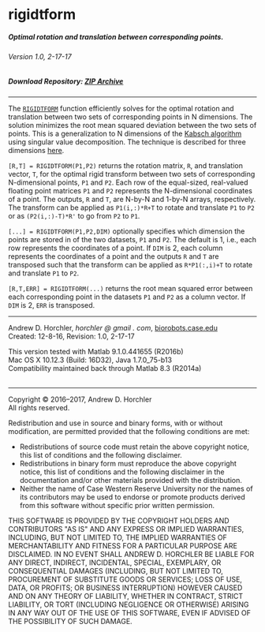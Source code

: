 rigidtform
========
##### Optimal rotation and translation between corresponding points.
###### Version 1.0, 2-17-17
##### Download Repository: [ZIP Archive](https://github.com/horchler/rigidtform/archive/master.zip)

--------

The [```RIGIDTFORM```](https://github.com/horchler/rigidtform/blob/master/rigidtform.m) function efficiently solves for the optimal rotation and translation between two sets of corresponding points in N dimensions. The solution minimizes the root mean squared deviation between the two sets of points. This is a generalization to N dimensions of the [Kabsch algorithm](https://en.wikipedia.org/wiki/Kabsch_algorithm) using singular value decomposition. The technique is described for three dimensions [here](http://nghiaho.com/?page_id=671).
  
```[R,T] = RIGIDTFORM(P1,P2)``` returns the rotation matrix, ```R```, and translation vector, ```T```, for the optimal rigid transform between two sets of corresponding N-dimensional points, ```P1``` and ```P2```. Each row of the equal-sized, real-valued floating point matrices ```P1``` and ```P2``` represents the N-dimensional coordinates of a point. The outputs, ```R``` and ```T```, are N-by-N and 1-by-N arrays, respectively. The transform can be applied as ```P1(i,:)*R+T``` to rotate and translate ```P1``` to ```P2``` or as ```(P2(i,:)-T)*R'``` to go from ```P2``` to ```P1```.
  
```[...] = RIGIDTFORM(P1,P2,DIM)``` optionally specifies which dimension the points are stored in of the two datasets, ```P1``` and ```P2```. The default is 1, i.e., each row represents the coordinates of a point. If ```DIM``` is 2, each column represents the coordinates of a point and the outputs ```R``` and ```T``` are transposed such that the transform can be applied as ```R*P1(:,i)+T``` to rotate and translate ```P1``` to ```P2```.
  
```[R,T,ERR] = RIGIDTFORM(...)``` returns the root mean squared error between each corresponding point in the datasets ```P1``` and ```P2``` as a column vector. If ```DIM``` is 2, ```ERR``` is transposed.
&nbsp;  

--------

Andrew D. Horchler, *horchler @ gmail . com*, [biorobots.case.edu](http://biorobots.case.edu/)  
Created: 12-8-16, Revision: 1.0, 2-17-17  

This version tested with Matlab 9.1.0.441655 (R2016b)  
Mac OS X 10.12.3 (Build: 16D32), Java 1.7.0_75-b13  
Compatibility maintained back through Matlab 8.3 (R2014a)  
&nbsp;  

--------

Copyright &copy; 2016&ndash;2017, Andrew D. Horchler  
All rights reserved.  

Redistribution and use in source and binary forms, with or without modification, are permitted provided that the following conditions are met:
 * Redistributions of source code must retain the above copyright notice, this list of conditions and the following disclaimer.
 * Redistributions in binary form must reproduce the above copyright notice, this list of conditions and the following disclaimer in the documentation and/or other materials provided with the distribution.
 * Neither the name of Case Western Reserve University nor the names of its contributors may be used to endorse or promote products derived from this software without specific prior written permission.

THIS SOFTWARE IS PROVIDED BY THE COPYRIGHT HOLDERS AND CONTRIBUTORS "AS IS" AND ANY EXPRESS OR IMPLIED WARRANTIES, INCLUDING, BUT NOT LIMITED TO, THE IMPLIED WARRANTIES OF MERCHANTABILITY AND FITNESS FOR A PARTICULAR PURPOSE ARE DISCLAIMED. IN NO EVENT SHALL ANDREW D. HORCHLER BE LIABLE FOR ANY DIRECT, INDIRECT, INCIDENTAL, SPECIAL, EXEMPLARY, OR CONSEQUENTIAL DAMAGES (INCLUDING, BUT NOT LIMITED TO, PROCUREMENT OF SUBSTITUTE GOODS OR SERVICES; LOSS OF USE, DATA, OR PROFITS; OR BUSINESS INTERRUPTION) HOWEVER CAUSED AND ON ANY THEORY OF LIABILITY, WHETHER IN CONTRACT, STRICT LIABILITY, OR TORT (INCLUDING NEGLIGENCE OR OTHERWISE) ARISING IN ANY WAY OUT OF THE USE OF THIS SOFTWARE, EVEN IF ADVISED OF THE POSSIBILITY OF SUCH DAMAGE.
